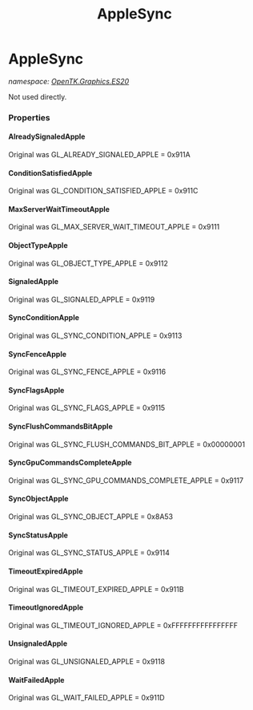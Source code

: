 ﻿---
title: AppleSync
---

# AppleSync
_namespace: [OpenTK.Graphics.ES20](N-OpenTK.Graphics.ES20.html)_

Not used directly.



### Properties

#### AlreadySignaledApple
Original was GL_ALREADY_SIGNALED_APPLE = 0x911A
#### ConditionSatisfiedApple
Original was GL_CONDITION_SATISFIED_APPLE = 0x911C
#### MaxServerWaitTimeoutApple
Original was GL_MAX_SERVER_WAIT_TIMEOUT_APPLE = 0x9111
#### ObjectTypeApple
Original was GL_OBJECT_TYPE_APPLE = 0x9112
#### SignaledApple
Original was GL_SIGNALED_APPLE = 0x9119
#### SyncConditionApple
Original was GL_SYNC_CONDITION_APPLE = 0x9113
#### SyncFenceApple
Original was GL_SYNC_FENCE_APPLE = 0x9116
#### SyncFlagsApple
Original was GL_SYNC_FLAGS_APPLE = 0x9115
#### SyncFlushCommandsBitApple
Original was GL_SYNC_FLUSH_COMMANDS_BIT_APPLE = 0x00000001
#### SyncGpuCommandsCompleteApple
Original was GL_SYNC_GPU_COMMANDS_COMPLETE_APPLE = 0x9117
#### SyncObjectApple
Original was GL_SYNC_OBJECT_APPLE = 0x8A53
#### SyncStatusApple
Original was GL_SYNC_STATUS_APPLE = 0x9114
#### TimeoutExpiredApple
Original was GL_TIMEOUT_EXPIRED_APPLE = 0x911B
#### TimeoutIgnoredApple
Original was GL_TIMEOUT_IGNORED_APPLE = 0xFFFFFFFFFFFFFFFF
#### UnsignaledApple
Original was GL_UNSIGNALED_APPLE = 0x9118
#### WaitFailedApple
Original was GL_WAIT_FAILED_APPLE = 0x911D

